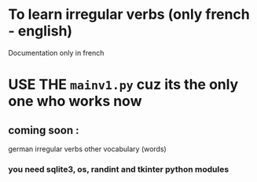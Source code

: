 # To learn irregular verbs (only french - english)
Documentation only in french

# USE THE `mainv1.py` cuz its the only one who works now

## coming soon : 

german irregular verbs
other vocabulary (words)


### you need sqlite3, os, randint and tkinter python modules